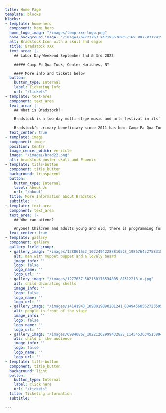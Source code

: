 ```yaml
---
title: Home Page
template: blocks
blocks:
- template: home-hero
  component: home_hero
  home_logo_image: "/images/temp-xxx-logo.png"
  home_background_image: "/images/69722263_2471955769557169_8972831291510620160_n.jpg"
  alt: Bradstock Icon with a skull and eagle
  title: Bradstock XXX
  text_area: |-
    ## Labor Day Weekend September 2nd & 3rd 2023

    ##### Camp Pa Qua Tuck, Center Moriches, NY

    #### More info and tickets below
  button:
    button_type: Internal
    label: Ticketing Info
    url: "/tickets"
- template: text-area
  component: text_area
  text_area: |-
    ## What is Bradstock?

    Bradstock is a two-day multi-stage music and arts festival in its’ 29th year. Bradstock showcases local performers & artisans. Our mission is to have a good time for a good cause. And that is what we have done. Everyone – musicians too - volunteer their time, energy and effort to make this festival what it is. Friends of Bradstock, Inc is a 501c3 not for profit organization with proceeds after expenses donated to local Long Island charitable organizations.

    Bradstock’s primary beneficiary since 2011 has been Camp-Pa-Qua-Tuck, a summer day camp for children with special needs. In the past proceeds have gone to the Long Island Maritime Museum, Friends of Connetquot River State Park, the Sayville Kiwanis Club, G.R.O.W., WUSB, They Often Cry Out, the Unbroken Chain Foundation, the Sayville Village Improvement Society, the Bayport and West Sayville Civic Associations and the Peconic Baykeeper. Island Harvest has regularly received both monetary donations and food stuffs brought to the festival by attendees.
  text_center: true
- template: image
  component: image
  position: Center
  image_center_width: Verticle
  image: "/images/brad22.png"
  alt: bradstock poster skull and Phoenix
- template: title-button
  component: title_button
  background: transparent
  button:
    button_type: Internal
    label: About Us
    url: "/about"
  title: More Information about Bradstock
  subtitle: ''
- template: text-area
  component: text_area
  text_area: |-
    ## Who can attend?

    Anyone! Children and adults young and old, there is programming for everyone. More information on the lineups found [**here**](/lineup "lineup"). Ticketing can be found at the link below.
  text_center: true
- template: gallery
  component: gallery
  gallery_field_group:
  - gallery_image: "/images/138061552_10224942288810528_1986764327583181248_n.jpg"
    alt: man with muppet puppet and a lovely beard
    image_info: ''
    logo: false
    logo_name: ''
    logo_url: ''
  - gallery_image: "/images/1277637_502150176534805_81312218_o.jpg"
    alt: child decorating shells
    image_info: ''
    logo: false
    logo_name: ''
    logo_url: ''
  - gallery_image: "/images/14141940_1098019090281241_8849456856272359599_n.jpg"
    alt: people in front of the stage
    image_info: ''
    logo: false
    logo_name: ''
    logo_url: ''
  - gallery_image: "/images/69840862_10221262999432822_1145453634515894272_n.jpg"
    alt: child in the audience
    image_info: ''
    logo: false
    logo_name: ''
    logo_url: ''
- template: title-button
  component: title_button
  background: light
  button:
    button_type: Internal
    label: click here
    url: "/tickets"
  title: Ticketing information
  subtitle: ''

---
```


